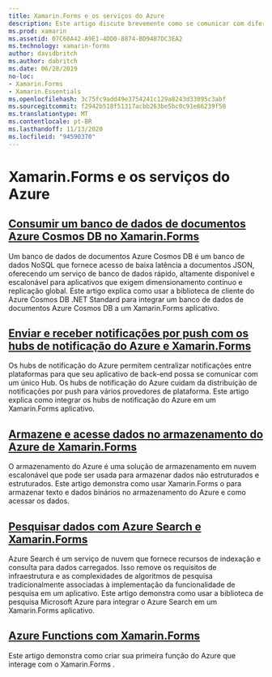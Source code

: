 ```yaml
---
title: Xamarin.Forms e os serviços do Azure
description: Este artigo discute brevemente como se comunicar com diferentes serviços do Azure de Xamarin.Forms aplicativos.
ms.prod: xamarin
ms.assetid: 07C60A42-A9E1-4DD0-8874-BD9487DC3EA2
ms.technology: xamarin-forms
author: davidbritch
ms.author: dabritch
ms.date: 06/28/2019
no-loc:
- Xamarin.Forms
- Xamarin.Essentials
ms.openlocfilehash: 3c75fc9add49e3754241c129a8243d33095c3abf
ms.sourcegitcommit: f2942b518f51317acbb263be5bc0c91e66239f50
ms.translationtype: MT
ms.contentlocale: pt-BR
ms.lasthandoff: 11/13/2020
ms.locfileid: "94590370"
---
```

# <a name="no-locxamarinforms-and-azure-services"></a>Xamarin.Forms e os serviços do Azure

## <a name="consume-an-azure-cosmos-db-document-database-in-no-locxamarinforms"></a>[Consumir um banco de dados de documentos Azure Cosmos DB no Xamarin.Forms](azure-cosmosdb.md)

Um banco de dados de documentos Azure Cosmos DB é um banco de dados NoSQL que fornece acesso de baixa latência a documentos JSON, oferecendo um serviço de banco de dados rápido, altamente disponível e escalonável para aplicativos que exigem dimensionamento contínuo e replicação global. Este artigo explica como usar a biblioteca de cliente do Azure Cosmos DB .NET Standard para integrar um banco de dados de documentos Azure Cosmos DB a um Xamarin.Forms aplicativo.

## <a name="send-and-receive-push-notifications-with-azure-notification-hubs-and-no-locxamarinforms"></a>[Enviar e receber notificações por push com os hubs de notificação do Azure e Xamarin.Forms](azure-notification-hub.md)

Os hubs de notificação do Azure permitem centralizar notificações entre plataformas para que seu aplicativo de back-end possa se comunicar com um único Hub. Os hubs de notificação do Azure cuidam da distribuição de notificações por push para vários provedores de plataforma. Este artigo explica como integrar os hubs de notificação do Azure em um Xamarin.Forms aplicativo.

## <a name="store-and-access-data-in-azure-storage-from-no-locxamarinforms"></a>[Armazene e acesse dados no armazenamento do Azure de Xamarin.Forms](azure-storage.md)

O armazenamento do Azure é uma solução de armazenamento em nuvem escalonável que pode ser usada para armazenar dados não estruturados e estruturados. Este artigo demonstra como usar Xamarin.Forms o para armazenar texto e dados binários no armazenamento do Azure e como acessar os dados.

## <a name="search-data-with-azure-search-and-no-locxamarinforms"></a>[Pesquisar dados com Azure Search e Xamarin.Forms](azure-search.md)

Azure Search é um serviço de nuvem que fornece recursos de indexação e consulta para dados carregados. Isso remove os requisitos de infraestrutura e as complexidades de algoritmos de pesquisa tradicionalmente associadas à implementação da funcionalidade de pesquisa em um aplicativo. Este artigo demonstra como usar a biblioteca de pesquisa Microsoft Azure para integrar o Azure Search em um Xamarin.Forms aplicativo.

## <a name="azure-functions-with-no-locxamarinforms"></a>[Azure Functions com Xamarin.Forms](azure-functions.md)

Este artigo demonstra como criar sua primeira função do Azure que interage com o Xamarin.Forms .
